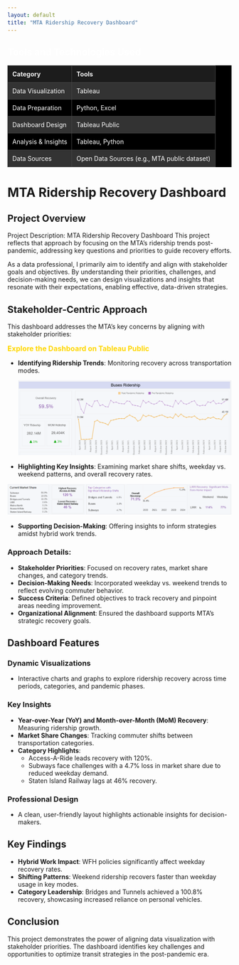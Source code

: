 ```yaml
---
layout: default
title: "MTA Ridership Recovery Dashboard"  
--- 
```

<h2 style="color: #ffffff;">Tools and Technologies Used</h2>
<table style="width: 100%; border-collapse: collapse; background-color: #000000; color: #ffffff;">
  <thead>
    <tr style="background-color: #1c1c1c; color: #f0f0f0; text-align: left;">
      <th style="padding: 10px; border: 1px solid #444;">Category</th>
      <th style="padding: 10px; border: 1px solid #444;">Tools</th>
    </tr>
  </thead>
  <tbody>
    <tr style="background-color: #333;">
      <td style="padding: 10px; border: 1px solid #444;">Data Visualization</td>
      <td style="padding: 10px; border: 1px solid #444;">Tableau</td>
    </tr>
    <tr>
      <td style="padding: 10px; border: 1px solid #444;">Data Preparation</td>
      <td style="padding: 10px; border: 1px solid #444;">Python, Excel</td>
    </tr>
    <tr style="background-color: #333;">
      <td style="padding: 10px; border: 1px solid #444;">Dashboard Design</td>
      <td style="padding: 10px; border: 1px solid #444;">Tableau Public</td>
    </tr>
    <tr>
      <td style="padding: 10px; border: 1px solid #444;">Analysis & Insights</td>
      <td style="padding: 10px; border: 1px solid #444;">Tableau, Python</td>
    </tr>
    <tr style="background-color: #333;">
      <td style="padding: 10px; border: 1px solid #444;">Data Sources</td>
      <td style="padding: 10px; border: 1px solid #444;">Open Data Sources (e.g., MTA public dataset)</td>
    </tr>
  </tbody>
</table>


# MTA Ridership Recovery Dashboard




## Project Overview
Project Description: MTA Ridership Recovery Dashboard
This project reflects that approach by focusing on the MTA’s ridership trends post-pandemic, addressing key questions and priorities to guide recovery efforts.

As a data professional, I primarily aim to identify and align with stakeholder goals and objectives. By understanding their priorities, challenges, and decision-making needs, we can design visualizations and insights that resonate with their expectations, enabling effective, data-driven strategies.

## Stakeholder-Centric Approach
This dashboard addresses the MTA’s key concerns by aligning with stakeholder priorities:

<a href="https://public.tableau.com/views/MavenCommuterChallengeNov302024/MainV2" target="_blank" 
   style="color: #FFD700; text-decoration: none; font-weight: bold; font-size: 16px;">
   Explore the Dashboard on Tableau Public
</a> 


- **Identifying Ridership Trends**: Monitoring recovery across transportation modes.
  
  ![Ridership Trends Chart](../assets/img/maven-mta-14.png)

- **Highlighting Key Insights**: Examining market share shifts, weekday vs. weekend patterns, and overall recovery rates.
  
 ![Ridership Trends Chart](../assets/img/maven-mta-15.png)

- **Supporting Decision-Making**: Offering insights to inform strategies amidst hybrid work trends.

### Approach Details:
- **Stakeholder Priorities**: Focused on recovery rates, market share changes, and category trends.  
- **Decision-Making Needs**: Incorporated weekday vs. weekend trends to reflect evolving commuter behavior.  
- **Success Criteria**: Defined objectives to track recovery and pinpoint areas needing improvement.  
- **Organizational Alignment**: Ensured the dashboard supports MTA’s strategic recovery goals.

## Dashboard Features

### Dynamic Visualizations
- Interactive charts and graphs to explore ridership recovery across time periods, categories, and pandemic phases.

### Key Insights
- **Year-over-Year (YoY) and Month-over-Month (MoM) Recovery**: Measuring ridership growth.  
- **Market Share Changes**: Tracking commuter shifts between transportation categories.  
- **Category Highlights**:  
  - Access-A-Ride leads recovery with 120%.  
  - Subways face challenges with a 4.7% loss in market share due to reduced weekday demand.  
  - Staten Island Railway lags at 46% recovery.

### Professional Design
- A clean, user-friendly layout highlights actionable insights for decision-makers.

## Key Findings
- **Hybrid Work Impact**: WFH policies significantly affect weekday recovery rates.  
- **Shifting Patterns**: Weekend ridership recovers faster than weekday usage in key modes.  
- **Category Leadership**: Bridges and Tunnels achieved a 100.8% recovery, showcasing increased reliance on personal vehicles.

## Conclusion
This project demonstrates the power of aligning data visualization with stakeholder priorities. The dashboard identifies key challenges and opportunities to optimize transit strategies in the post-pandemic era.
